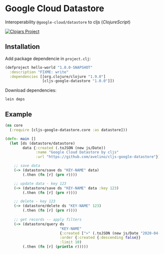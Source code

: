 # Google Cloud Datastore
Interoperability `@google-cloud/datastore` to cljs (_ClojureScript_)

[![Clojars Project](https://img.shields.io/clojars/v/cljs-google-datastore.svg)](https://clojars.org/cljs-google-datastore)

## Installation

Add package dependencie in `project.clj`:

``` clojure
(defproject hello-world "1.0.0-SNAPSHOT"
  :description "FIXME: write"
  :dependencies [[org.clojure/clojure "1.9.0"]
                 [cljs-google-datastore "1.0.0"]])
```

Download dependencies:

``` shell
lein deps
```

## Example

``` clojure
(ns core
  (:require [cljs-google-datastore.core :as datastore]))

(defn- main []
  (let [ds (datastore/datastore)
        data {:created (.toJSON (new js/Date))
              :name "Google Cloud Datastore by cljs"
              :url "https://github.com/avelino/cljs-google-datastore"}])

    ;; save data
    (-> (datastore/save ds "KEY-NAME" data)
        (.then (fn [r] (prn r))))

    ;; update data - key 123
    (-> (datastore/save ds "KEY-NAME" data :key 123)
        (.then (fn [r] (prn r))))

    ;; delete - key 123
    (-> (datastore/delete ds "KEY-NAME" 123)
        (.then (fn [r] (prn r))))
    
    ;; get records -- apply filters
    (-> (datastore/query ds
                         "KEY-NAME"
                         {:created [">" (.toJSON (new js/Date "2020-04-03T00:00:00z"))]}
                         :order {:created {:descending false}}
                         :limit 10)
        (.then (fn [r] (println r)))))
```
